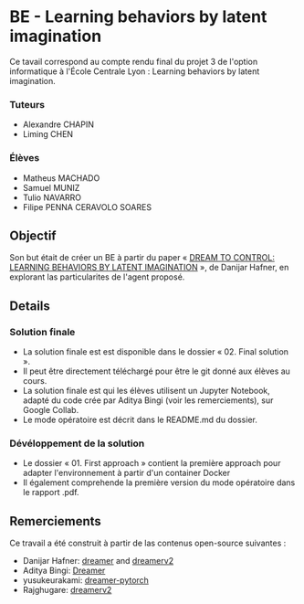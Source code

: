 # BE - Learning behaviors by latent imagination

Ce tavail correspond au compte rendu final du projet 3 de l'option informatique à l'École Centrale Lyon : Learning behaviors by latent imagination. 

### Tuteurs
- Alexandre CHAPIN
- Liming CHEN

### Élèves
- Matheus MACHADO
- Samuel MUNIZ
- Tulio NAVARRO
- Filipe PENNA CERAVOLO SOARES

## Objectif

Son but était de créer un BE à partir du paper « [DREAM TO CONTROL: LEARNING BEHAVIORS BY LATENT IMAGINATION](https://arxiv.org/pdf/1912.01603.pdf) », de Danijar Hafner, en explorant las particularites de l'agent proposé. 

## Details

### Solution finale

- La solution finale est est disponible dans le dossier « 02. Final solution ».
- Il peut être directement téléchargé pour être le git donné aux élèves au cours.
- La solution finale est qui les élèves utilisent un Jupyter Notebook, adapté du code crée par Aditya Bingi (voir les remerciements), sur Google Collab.
- Le mode opératoire est décrit dans le README.md du dossier.

### Dévéloppement de la solution
- Le dossier « 01. First approach » contient la première approach pour adapter l'environnement à partir d'un container Docker 
- Il également comprehende la première version du mode opératoire dans le rapport .pdf.

## Remerciements

Ce travail a été construit à partir de las contenus open-source suivantes :

- Danijar Hafner: [dreamer](https://github.com/danijar/dreamer) and [dreamerv2](https://github.com/danijar/dreamerv2)
- Aditya Bingi: [Dreamer](https://github.com/adityabingi/Dreamer)
- yusukeurakami: [dreamer-pytorch](https://github.com/yusukeurakami/dreamer-pytorch)
- Rajghugare: [dreamerv2](https://github.com/RajGhugare19/dreamerv2)
